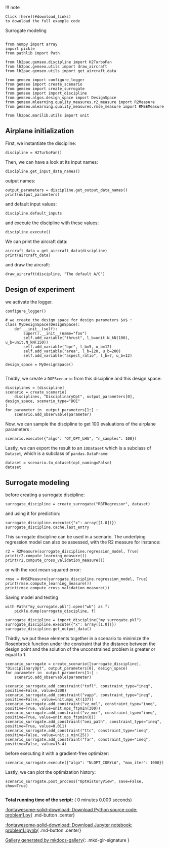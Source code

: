 
<!--
 DO NOT EDIT.
 THIS FILE WAS AUTOMATICALLY GENERATED BY mkdocs-gallery.
 TO MAKE CHANGES, EDIT THE SOURCE PYTHON FILE:
 "docs/scripts/project/problem1.py"
 LINE NUMBERS ARE GIVEN BELOW.
-->

!!! note

    Click [here](#download_links)
    to download the full example code


Surrogate modeling

<!-- GENERATED FROM PYTHON SOURCE LINES 5-24 -->

```{.python }

from numpy import array
import pickle
from pathlib import Path

from lh2pac.gemseo.discipline import H2TurboFan
from lh2pac.gemseo.utils import draw_aircraft
from lh2pac.gemseo.utils import get_aircraft_data

from gemseo import configure_logger
from gemseo import create_scenario
from gemseo import create_surrogate
from gemseo import import_discipline
from gemseo.algos.design_space import DesignSpace
from gemseo.mlearning.quality_measures.r2_measure import R2Measure
from gemseo.mlearning.quality_measures.rmse_measure import RMSEMeasure

from lh2pac.marilib.utils import unit

```

<!-- GENERATED FROM PYTHON SOURCE LINES 25-27 -->

## Airplane initialization
First, we instantiate the discipline:

<!-- GENERATED FROM PYTHON SOURCE LINES 27-29 -->

```{.python }
discipline = H2TurboFan()

```

<!-- GENERATED FROM PYTHON SOURCE LINES 30-32 -->

Then,
we can have a look at its input names:

<!-- GENERATED FROM PYTHON SOURCE LINES 32-34 -->

```{.python }
discipline.get_input_data_names()

```

<!-- GENERATED FROM PYTHON SOURCE LINES 35-36 -->

output names:

<!-- GENERATED FROM PYTHON SOURCE LINES 36-39 -->

```{.python }
output_parameters = discipline.get_output_data_names()
print(output_parameters)

```

<!-- GENERATED FROM PYTHON SOURCE LINES 40-41 -->

and default input values:

<!-- GENERATED FROM PYTHON SOURCE LINES 41-43 -->

```{.python }
discipline.default_inputs

```

<!-- GENERATED FROM PYTHON SOURCE LINES 44-45 -->

and execute the discipline with these values:

<!-- GENERATED FROM PYTHON SOURCE LINES 45-47 -->

```{.python }
discipline.execute()

```

<!-- GENERATED FROM PYTHON SOURCE LINES 48-49 -->

We can print the aircraft data:

<!-- GENERATED FROM PYTHON SOURCE LINES 49-52 -->

```{.python }
aircraft_data = get_aircraft_data(discipline)
print(aircraft_data)

```

<!-- GENERATED FROM PYTHON SOURCE LINES 53-54 -->

and draw the aircraft:

<!-- GENERATED FROM PYTHON SOURCE LINES 54-56 -->

```{.python }
draw_aircraft(discipline, "The default A/C")

```

<!-- GENERATED FROM PYTHON SOURCE LINES 57-59 -->

## Design of experiment
we activate the logger.

<!-- GENERATED FROM PYTHON SOURCE LINES 59-73 -->

```{.python }
configure_logger()

# we create the design space for design parameters $x$ :
class MyDesignSpace(DesignSpace):
    def __init__(self):
        super().__init__(name="foo")
        self.add_variable("thrust", l_b=unit.N_kN(100), u_b=unit.N_kN(150))
        self.add_variable("bpr", l_b=5, u_b=12)
        self.add_variable("area", l_b=120, u_b=200)
        self.add_variable("aspect_ratio", l_b=7, u_b=12)

design_space = MyDesignSpace()


```

<!-- GENERATED FROM PYTHON SOURCE LINES 74-76 -->

Thirdly,
we create a `DOEScenario` from this discipline and this design space:

<!-- GENERATED FROM PYTHON SOURCE LINES 76-83 -->

```{.python }
disciplines = [discipline]
scenario = create_scenario(
    disciplines, "DisciplinaryOpt", output_parameters[0], design_space, scenario_type="DOE"
)
for parameter in  output_parameters[1:] :
    scenario.add_observable(parameter)

```

<!-- GENERATED FROM PYTHON SOURCE LINES 84-86 -->

Now,
we can sample the discipline to get 100 evaluations of the airplane parameters :

<!-- GENERATED FROM PYTHON SOURCE LINES 86-88 -->

```{.python }
scenario.execute({"algo": "OT_OPT_LHS", "n_samples": 100})

```

<!-- GENERATED FROM PYTHON SOURCE LINES 89-93 -->

Lastly,
we can export the result to an `IODataset`
which is a subclass of `Dataset`,
which is a subclass of `pandas.DataFrame`:

<!-- GENERATED FROM PYTHON SOURCE LINES 93-96 -->

```{.python }
dataset = scenario.to_dataset(opt_naming=False)
dataset

```

<!-- GENERATED FROM PYTHON SOURCE LINES 97-99 -->

## Surrogate modeling
before creating a surrogate discipline:

<!-- GENERATED FROM PYTHON SOURCE LINES 99-101 -->

```{.python }
surrogate_discipline = create_surrogate("RBFRegressor", dataset)

```

<!-- GENERATED FROM PYTHON SOURCE LINES 102-103 -->

and using it for prediction:

<!-- GENERATED FROM PYTHON SOURCE LINES 103-106 -->

```{.python }
surrogate_discipline.execute({"x": array([1.0])})
surrogate_discipline.cache.last_entry

```

<!-- GENERATED FROM PYTHON SOURCE LINES 107-110 -->

This surrogate discipline can be used in a scenario.
The underlying regression model can also be assessed,
with the R2 measure for instance:

<!-- GENERATED FROM PYTHON SOURCE LINES 110-114 -->

```{.python }
r2 = R2Measure(surrogate_discipline.regression_model, True)
print(r2.compute_learning_measure())
print(r2.compute_cross_validation_measure())

```

<!-- GENERATED FROM PYTHON SOURCE LINES 115-116 -->

or with the root mean squared error:

<!-- GENERATED FROM PYTHON SOURCE LINES 116-120 -->

```{.python }
rmse = RMSEMeasure(surrogate_discipline.regression_model, True)
print(rmse.compute_learning_measure())
print(rmse.compute_cross_validation_measure())

```

<!-- GENERATED FROM PYTHON SOURCE LINES 121-122 -->

Saving model and testing

<!-- GENERATED FROM PYTHON SOURCE LINES 122-129 -->

```{.python }
with Path("my_surrogate.pkl").open("wb") as f:
    pickle.dump(surrogate_discipline, f)

surrogate_discipline = import_discipline("my_surrogate.pkl")
surrogate_discipline.execute({"x": array([1.0])})
surrogate_discipline.get_output_data()

```

<!-- GENERATED FROM PYTHON SOURCE LINES 130-136 -->

Thirdly,
we put these elements together in a scenario
to minimize the Rosenbrock function
under the constraint that the distance
between the design point and the solution of the unconstrained problem
is greater or equal to 1.

<!-- GENERATED FROM PYTHON SOURCE LINES 136-148 -->

```{.python }
scenario_surrogate = create_scenario([surrogate_discipline], "DisciplinaryOpt", output_parameters[0], design_space)
for parameter in  output_parameters[1:] :
    scenario.add_observable(parameter)

scenario_surrogate.add_constraint("tofl", constraint_type="ineq", positive=False, value=2200)
scenario_surrogate.add_constraint("vapp", constraint_type="ineq", positive=False, value=unit.mps_kt(137))
scenario_surrogate.add_constraint("vz_mcl", constraint_type="ineq", positive=True, value=unit.mps_ftpmin(300))
scenario_surrogate.add_constraint("vz_mcr", constraint_type="ineq", positive=True, value=unit.mps_ftpmin(0))
scenario_surrogate.add_constraint("oei_path", constraint_type="ineq", positive=True, value=0.011)
scenario_surrogate.add_constraint("ttc", constraint_type="ineq", positive=False, value=unit.s_min(25))
scenario_surrogate.add_constraint("far", constraint_type="ineq", positive=False, value=13.4)

```

<!-- GENERATED FROM PYTHON SOURCE LINES 149-150 -->

before executing it with a gradient-free optimizer:

<!-- GENERATED FROM PYTHON SOURCE LINES 150-152 -->

```{.python }
scenario_surrogate.execute({"algo": "NLOPT_COBYLA", "max_iter": 1000})

```

<!-- GENERATED FROM PYTHON SOURCE LINES 153-155 -->

Lastly,
we can plot the optimization history:

<!-- GENERATED FROM PYTHON SOURCE LINES 155-158 -->

```{.python }
scenario_surrogate.post_process("OptHistoryView", save=False, show=True)


```


**Total running time of the script:** ( 0 minutes  0.000 seconds)

<div id="download_links"></div>



[:fontawesome-solid-download: Download Python source code: problem1.py](./problem1.py){ .md-button .center}

[:fontawesome-solid-download: Download Jupyter notebook: problem1.ipynb](./problem1.ipynb){ .md-button .center}


[Gallery generated by mkdocs-gallery](https://mkdocs-gallery.github.io){: .mkd-glr-signature }

